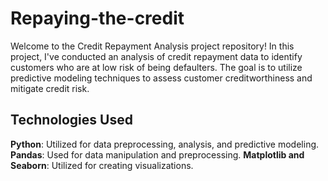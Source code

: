 # Repaying-the-credit
Welcome to the Credit Repayment Analysis project repository! In this project, I've conducted an analysis of credit repayment data to identify customers who are at low risk of being defaulters. The goal is to utilize predictive modeling techniques to assess customer creditworthiness and mitigate credit risk.
## Technologies Used
 **Python**: Utilized for data preprocessing, analysis, and predictive modeling.
 **Pandas**: Used for data manipulation and preprocessing.
 **Matplotlib and Seaborn**: Utilized for creating visualizations.
